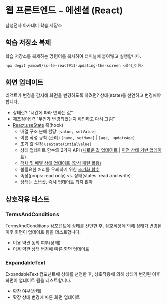 # 웹 프론트엔드﹣에센셜 (React)

삼성전자 아카데미 학습 저장소

## 학습 저장소 복제

학습 저장소를 복제하는 명령어를 복사하여 터미널에 붙여넣고 실행합니다.

```sh
npx degit yamoo9/ss-fe-react#11-updating-the-screen <폴더_이름>
```

## 화면 업데이트

리액트가 변경을 감지해 화면을 변경하도록 하려면? 상태(state)를 선언하고 변경해야 합니다.

- 상태란? "시간에 따라 변하는 값"
- 재조정이란? "무언가 변경되었는지 확인하고 다시 그림"
- [React.useState](https://react.dev/reference/react/useState) 훅(hook)
    - 배열 구조 분해 할당 `[value, setValue]`
    - 이름 작성 규칙 (관례) `[name, setName]` | `[age, updateAge]`
    - 초기 값 설정 `useState(intialValue)`
    - 상태 업데이트 함수의 2가지 API ([새로운 값 업데이트](https://react.dev/reference/react/useState#adding-state-to-a-component) | [이전 상태 기반 업데이트](https://react.dev/reference/react/useState#updating-state-based-on-the-previous-state))
    - [객체 및 배열 상태 업데이트 (합성 패턴 활용)](https://react.dev/reference/react/useState#updating-objects-and-arrays-in-state)
    - 불필요한 처리를 우회하기 위한 [초기화 함수](https://react.dev/reference/react/useState#avoiding-recreating-the-initial-state)
    - 속성(props: read only) vs. 상태(states: read and write)
    - [상태는 스냅샷, 즉시 업데이트 되지 않아](https://react.dev/reference/react/useState#ive-updated-the-state-but-logging-gives-me-the-old-value)

## 상호작용 테스트

### TermsAndConditions

TermsAndConditions 컴포넌트에 상태를 선언한 후, 상호작용에 의해 상태가 변경된 이후 화면이 업데이트 됨을 테스트합니다.

- 이용 약관 동의 여부(상태)
- 이용 약관 상태 변경에 따른 화면 업데이트

### ExpandableText

ExpandableText 컴포넌트에 상태를 선언한 후, 상호작용에 의해 상태가 변경된 이후 화면이 업데이트 됨을 테스트합니다.

- 확장 여부(상태)
- 확장 상태 변경에 따른 화면 업데이트
